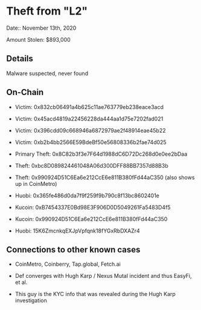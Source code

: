 # Theft from "L2"

Date:: November 13th, 2020

Amount Stolen: $893,000

## Details

Malware suspected, never found


## On-Chain

- Victim: 0x832cb06491a4b625c11ae763779eb238eace3acd

- Victim: 0x45acd4819a22456228da444aa1d75e7202fad021

- Victim: 0x396cdd09c668946a6872979ae2f48914eae45b22

- Victim: 0xb2b4bb2566E59BdeBf50e56808336b2fae74d025

- Primary Theft: 0x8C82b3f3e7F64d1988dC6D72Dc268d0e0ee2bDaa

- Theft: 0xbc8D089824461048A06d300DFF88BB7357d88B3b

- Theft: 0x990924D51C6Ea6e212CcE6e811B380fFd44aC350 (also shows up in CoinMetro)

- Huobi: 0x365fe486d0da7f9f259f9b790c8f13bc8602401e

- Kucoin: 0xB7454337E0Bd98E3F906D0D5049261Fa5483D4f5

- Kucoin: 0x990924D51C6Ea6e212CcE6e811B380fFd44aC350

- Huobi: 15K6ZmcnkqEXJpVpfqnk18fYGxRbDXAZr4 



## Connections to other known cases

- CoinMetro, Coinberry, Tap.global, Fetch.ai

- Def converges with Hugh Karp / Nexus Mutal incident and thus EasyFi, et al.

- This guy is the KYC info that was revealed during the Hugh Karp investigation